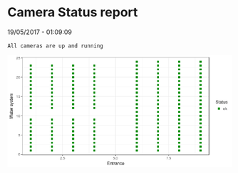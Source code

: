 Camera Status report
================
19/05/2017 - 01:09:09

    All cameras are up and running

![](camreport_files/figure-markdown_github/unnamed-chunk-2-1.png)
